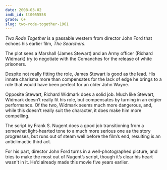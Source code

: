 ```yaml
---
date: 2008-03-02
imdb_id: tt0055558
grade: C+
slug: two-rode-together-1961
---
```


_Two Rode Together_ is a passable western from director John Ford that echoes his earlier film, <span data-imdb-id="tt0049730">_The Searchers_</span>.

The plot sees a Marshall (James Stewart) and an Army officer (Richard Widmark) try to negotiate with the Comanches for the release of white prisoners.

Despite not really fitting the role, James Stewart is good as the lead. His innate charisma more than compensates for the lack of edge he brings to a role that would have been perfect for an older John Wayne.

Opposite Stewart, Richard Widmark does a solid job. Much like Stewart, Widmark doesn’t really fit his role, but compensates by turning in an edgier performance. Of the two, Widmark seems much more dangerous, and, while this doesn’t really suit the character, it does make him more compelling.

The script by Frank S. Nugent does a good job transitioning from a somewhat light-hearted tone to a much more serious one as the story progresses, but runs out of steam well before the film’s end, resulting is an anticlimactic third act.

For his part, director John Ford turns in a well-photographed picture, and tries to make the most out of Nugent’s script, though it’s clear his heart wasn't in it. He’d already made this movie five years earlier.
